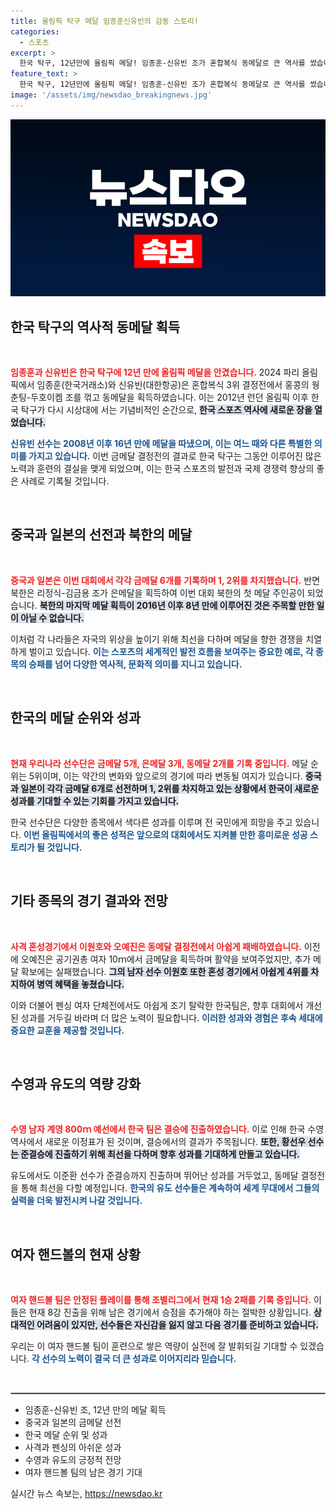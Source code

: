 ```yaml
---
title: 올림픽 탁구 메달 임종훈신유빈의 감동 스토리!
categories:
  - 스포츠
excerpt: >
  한국 탁구, 12년만에 올림픽 메달! 임종훈-신유빈 조가 혼합복식 동메달로 큰 역사를 썼습니다. 동메달의 기쁨 뒤로, 북한은 8년 만에 은메달을 획득하며 눈길을 끌었습니다.
feature_text: >
  한국 탁구, 12년만에 올림픽 메달! 임종훈-신유빈 조가 혼합복식 동메달로 큰 역사를 썼습니다. 동메달의 기쁨 뒤로, 북한은 8년 만에 은메달을 획득하며 눈길을 끌었습니다.
image: '/assets/img/newsdao_breakingnews.jpg'
---
```


<p><img src="/assets/img/newsdao_breakingnews.jpg" alt="ranknews 속보" /></p>

<h2 data-ke-size="size26">한국 탁구의 역사적 동메달 획득</h2>

<p data-ke-size="size16">&nbsp;</p>

<p><b><span style="color: #ee2323;">임종훈과 신유빈은 한국 탁구에 12년 만에 올림픽 메달을 안겼습니다.</span></b> 2024 파리 올림픽에서 임종훈(한국거래소)와 신유빈(대한항공)은 혼합복식 3위 결정전에서 홍콩의 웡춘팅-두호이켐 조를 꺾고 동메달을 획득하였습니다. 이는 2012년 런던 올림픽 이후 한국 탁구가 다시 시상대에 서는 기념비적인 순간으로, <b><span style="background-color: #21538527;">한국 스포츠 역사에 새로운 장을 열었습니다.</span></b> </p>

<p><b><span style="color: #1a5490;">신유빈 선수는 2008년 이후 16년 만에 메달을 따냈으며, 이는 여느 때와 다른 특별한 의미를 가지고 있습니다.</span></b> 이번 금메달 결정전의 결과로 한국 탁구는 그동안 이루어진 많은 노력과 훈련의 결실을 맺게 되었으며, 이는 한국 스포츠의 발전과 국제 경쟁력 향상의 좋은 사례로 기록될 것입니다.</p>

<p data-ke-size="size16">&nbsp;</p>

<h2 data-ke-size="size26">중국과 일본의 선전과 북한의 메달</h2>

<p data-ke-size="size16">&nbsp;</p>

<p><b><span style="color: #ee2323;">중국과 일본은 이번 대회에서 각각 금메달 6개를 기록하며 1, 2위를 차지했습니다.</span></b> 반면 북한은 리정식-김금용 조가 은메달을 획득하여 이번 대회 북한의 첫 메달 주인공이 되었습니다. <b><span style="background-color: #21538527;">북한의 마지막 메달 획득이 2016년 이후 8년 만에 이루어진 것은 주목할 만한 일이 아닐 수 없습니다.</span></b> </p>

<p>이처럼 각 나라들은 자국의 위상을 높이기 위해 최선을 다하며 메달을 향한 경쟁을 치열하게 벌이고 있습니다. <b><span style="color: #1a5490;">이는 스포츠의 세계적인 발전 흐름을 보여주는 중요한 예로, 각 종목의 승패를 넘어 다양한 역사적, 문화적 의미를 지니고 있습니다.</span></b> </p>

<p data-ke-size="size16">&nbsp;</p>

<h2 data-ke-size="size26">한국의 메달 순위와 성과</h2>

<p data-ke-size="size16">&nbsp;</p>

<p><b><span style="color: #ee2323;">현재 우리나라 선수단은 금메달 5개, 은메달 3개, 동메달 2개를 기록 중입니다.</span></b> 메달 순위는 5위이며, 이는 약간의 변화와 앞으로의 경기에 따라 변동될 여지가 있습니다. <b><span style="background-color: #21538527;">중국과 일본이 각각 금메달 6개로 선전하며 1, 2위를 차지하고 있는 상황에서 한국이 새로운 성과를 기대할 수 있는 기회를 가지고 있습니다.</span></b> </p>

<p>한국 선수단은 다양한 종목에서 색다른 성과를 이루며 전 국민에게 희망을 주고 있습니다. <b><span style="color: #1a5490;">이번 올림픽에서의 좋은 성적은 앞으로의 대회에서도 지켜볼 만한 흥미로운 성공 스토리가 될 것입니다.</span></b> </p>

<p data-ke-size="size16">&nbsp;</p>

<h2 data-ke-size="size26">기타 종목의 경기 결과와 전망</h2>

<p data-ke-size="size16">&nbsp;</p>

<p><b><span style="color: #ee2323;">사격 혼성경기에서 이원호와 오예진은 동메달 결정전에서 아쉽게 패배하였습니다.</span></b> 이전에 오예진은 공기권총 여자 10ｍ에서 금메달을 획득하며 활약을 보여주었지만, 추가 메달 확보에는 실패했습니다. <b><span style="background-color: #21538527;">그의 남자 선수 이원호 또한 혼성 경기에서 아쉽게 4위를 차지하여 병역 혜택을 놓쳤습니다.</span></b> </p>

<p>이와 더불어 펜싱 여자 단체전에서도 아쉽게 조기 탈락한 한국팀은, 향후 대회에서 개선된 성과를 거두길 바라며 더 많은 노력이 필요합니다. <b><span style="color: #1a5490;">이러한 성과와 경험은 후속 세대에 중요한 교훈을 제공할 것입니다.</span></b> </p>

<p data-ke-size="size16">&nbsp;</p>

<h2 data-ke-size="size26">수영과 유도의 역량 강화</h2>

<p data-ke-size="size16">&nbsp;</p>

<p><b><span style="color: #ee2323;">수영 남자 계영 800ｍ 예선에서 한국 팀은 결승에 진출하였습니다.</span></b> 이로 인해 한국 수영 역사에서 새로운 이정표가 된 것이며, 결승에서의 결과가 주목됩니다. <b><span style="background-color: #21538527;">또한, 황선우 선수는 준결승에 진출하기 위해 최선을 다하며 향후 성과를 기대하게 만들고 있습니다.</span></b></p>

<p>유도에서도 이준환 선수가 준결승까지 진출하며 뛰어난 성과를 거두었고, 동메달 결정전을 통해 최선을 다할 예정입니다. <b><span style="color: #1a5490;">한국의 유도 선수들은 계속하여 세계 무대에서 그들의 실력을 더욱 발전시켜 나갈 것입니다.</span></b> </p>

<p data-ke-size="size16">&nbsp;</p>

<h2 data-ke-size="size26">여자 핸드볼의 현재 상황</h2>

<p data-ke-size="size16">&nbsp;</p>

<p><b><span style="color: #ee2323;">여자 핸드볼 팀은 안정된 플레이를 통해 조별리그에서 현재 1승 2패를 기록 중입니다.</span></b> 이들은 현재 8강 진출을 위해 남은 경기에서 승점을 추가해야 하는 절박한 상황입니다. <b><span style="background-color: #21538527;">상대적인 어려움이 있지만, 선수들은 자신감을 잃지 않고 다음 경기를 준비하고 있습니다.</span></b></p>

<p>우리는 이 여자 핸드볼 팀이 훈련으로 쌓은 역량이 실전에 잘 발휘되길 기대할 수 있겠습니다. <b><span style="color: #1a5490;">각 선수의 노력이 결국 더 큰 성과로 이어지리라 믿습니다.</span></b></p>

<p data-ke-size="size16">&nbsp;</p>

<hr style="border: 1px solid #aaa;"/>

<ul>
  <li>임종훈-신유빈 조, 12년 만의 메달 획득 </li>
  <li>중국과 일본의 금메달 선전 </li>
  <li>한국 메달 순위 및 성과 </li>
  <li>사격과 펜싱의 아쉬운 성과</li>
  <li>수영과 유도의 긍정적 전망</li>
  <li>여자 핸드볼 팀의 남은 경기 기대</li>
</ul>
실시간 뉴스 속보는, <a href="https://newsdao.kr" rel="dofollow">https://newsdao.kr</a>


